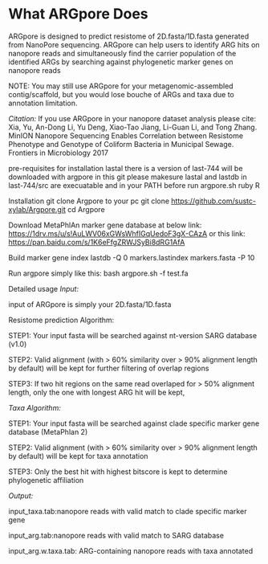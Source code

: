 # What ARGpore Does
ARGpore is designed to predict resistome of 2D.fasta/1D.fasta generated from NanoPore sequencing. ARGpore can help users to identify ARG hits on nanopore reads and simultaneously find the carrier population of the identified ARGs by searching against phylogenetic marker genes on nanopore reads

NOTE: You may still use ARGpore for your metagenomic-assembled contig/scaffold, but you would lose bouche of ARGs and taxa due to annotation limitation.


*Citation:*
If you use ARGpore in your nanopore dataset analysis please cite:
Xia, Yu, An-Dong Li, Yu Deng, Xiao-Tao Jiang, Li-Guan Li, and Tong Zhang. MinION Nanopore Sequencing Enables Correlation between Resistome Phenotype and Genotype of Coliform Bacteria in Municipal Sewage. Frontiers in Microbiology 2017


pre-requisites for installation
	lastal	there is a version of last-744 will be downloaded with argpore in this git 
			please makesure lastal and lastdb in last-744/src are execuatable and in your PATH
			before run argpore.sh 
	ruby
	R

Installation 
git clone Argpore to your pc
git clone https://github.com/sustc-xylab/Argpore.git
cd Argpore

Download MetaPhlAn marker gene database at below link:
https://1drv.ms/u/s!AuLWV06xGWsWhfIGqUedoF3gX-CAzA
or this link:
https://pan.baidu.com/s/1K6eFfgZRWJSyBi8dRG1AfA

Build marker gene index
lastdb -Q 0 markers.lastindex markers.fasta -P 10

Run argpore simply like this:
bash argpore.sh -f test.fa 

Detailed usage
*Input:*

input of ARGpore is simply your 2D.fasta/1D.fasta

Resistome prediction Algorithm:

STEP1: Your input fasta will be searched against nt-version SARG database (v1.0)

STEP2: Valid alignment (with > 60% similarity over > 90% alignment length by default) will be kept for further filtering of overlap regions

STEP3: If two hit regions on the same read overlaped for > 50% alignment length, only the one with longest ARG hit will be kept,

*Taxa Algorithm:*

STEP1: Your input fasta will be searched against clade specific marker gene database (MetaPhlan 2)

STEP2: Valid alignment (with > 60% similarity over > 90% alignment length by default) will be kept for taxa annotation

STEP3: Only the best hit with highest bitscore is kept to determine phylogenetic affiliation

*Output:*

input_taxa.tab:nanopore reads with valid match to clade specific marker gene

input_arg.tab:nanopore reads with valid match to SARG database

input_arg.w.taxa.tab: ARG-containing nanopore reads with taxa annotated
